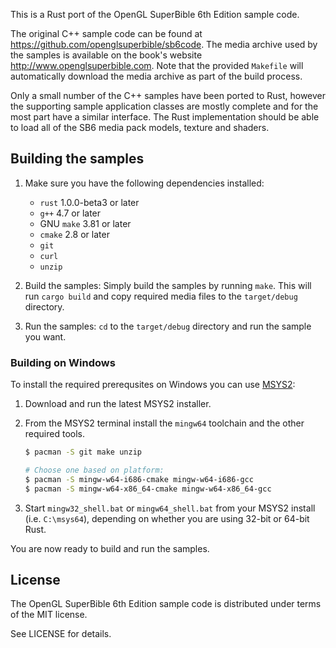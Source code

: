 This is a Rust port of the OpenGL SuperBible 6th Edition sample code.

The original C++ sample code can be found at
https://github.com/openglsuperbible/sb6code. The media archive used by the
samples is available on the book's website http://www.openglsuperbible.com.
Note that the provided `Makefile` will automatically download the media
archive as part of the build process.

Only a small number of the C++ samples have been ported to Rust, however the
supporting sample application classes are mostly complete and for the most
part have a similar interface. The Rust implementation should be able to load
all of the SB6 media pack models, texture and shaders.

## Building the samples

1. Make sure you have the following dependencies installed:
    * `rust` 1.0.0-beta3 or later
    * `g++` 4.7 or later
    * GNU `make` 3.81 or later
    * `cmake` 2.8 or later
    * `git`
    * `curl`
    * `unzip`

2. Build the samples:
    Simply build the samples by running `make`. This will run `cargo build` and
    copy required media files to the `target/debug` directory.

3. Run the samples:
    `cd` to the `target/debug` directory and run the sample you want.

### Building on Windows

To install the required prerequsites on Windows you can use
[MSYS2](http://sourceforge.net/projects/msys2/):

1. Download and run the latest MSYS2 installer.
2. From the MSYS2 terminal install the `mingw64` toolchain and the other
   required tools.

      ```sh
      $ pacman -S git make unzip

      # Choose one based on platform:
      $ pacman -S mingw-w64-i686-cmake mingw-w64-i686-gcc
      $ pacman -S mingw-w64-x86_64-cmake mingw-w64-x86_64-gcc
      ```

3. Start `mingw32_shell.bat` or `mingw64_shell.bat` from your MSYS2 install
   (i.e. `C:\msys64`), depending on whether you are using 32-bit or 64-bit
   Rust.

You are now ready to build and run the samples.

## License

The OpenGL SuperBible 6th Edition sample code is distributed under terms of the
MIT license. 

See LICENSE for details.
